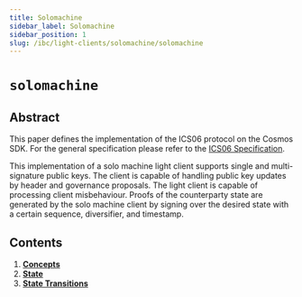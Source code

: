 ```yaml
---
title: Solomachine
sidebar_label: Solomachine
sidebar_position: 1
slug: /ibc/light-clients/solomachine/solomachine
---
```



# `solomachine`

## Abstract

This paper defines the implementation of the ICS06 protocol on the Cosmos SDK. For the general
specification please refer to the [ICS06 Specification](https://github.com/cosmos/ibc/tree/master/spec/client/ics-006-solo-machine-client).

This implementation of a solo machine light client supports single and multi-signature public
keys. The client is capable of handling public key updates by header and governance proposals.
The light client is capable of processing client misbehaviour. Proofs of the counterparty state
are generated by the solo machine client by signing over the desired state with a certain sequence,
diversifier, and timestamp.

## Contents

1. **[Concepts](02-concepts.md)**
2. **[State](03-state.md)**
3. **[State Transitions](04-state_transitions.md)**
